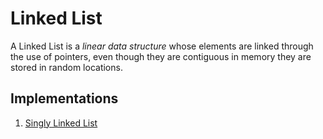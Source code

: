 # Linked List
A Linked List is a *linear data structure* whose elements are linked through the use of pointers, even though they are contiguous in memory they are stored in random locations.

## Implementations
<ol>
    <li><a href="singlyLinkedList">
        Singly Linked List
    </a></li>
</ol>